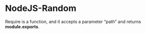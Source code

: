 # NodeJS-Random

Require is a function, and it accepts a parameter “path” and returns **module.exports**.

